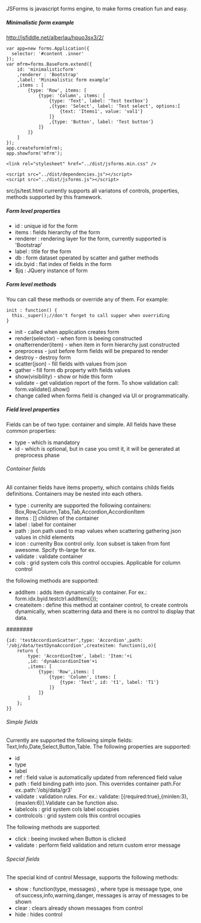 JSForms is javascript forms engine, to make forms creation fun and easy.
##### Minimalistic form example

http://jsfiddle.net/alberlau/hpuo3sx3/2/

    var app=new forms.Application({
      selector: '#content .inner'
    });
    var mfrm=forms.BaseForm.extend({
        id: 'minimalisticform'
        ,renderer : 'Bootstrap'
        ,label: 'Minimalistic form example'
        ,items : [
            {type: 'Row', items: [
                {type: 'Column', items: [
                    {type: 'Text', label: 'Test textbox'}
                    ,{type: 'Select', label: 'Test select', options:[
                        {text: 'Items1', value: 'val1'}
                    ]}
                    ,{type: 'Button', label: 'Test button'}
                ]}
            ]}
        ]
    });
    app.createform(mfrm);
    app.showform('mfrm');

    <link rel="stylesheet" href="../dist/jsforms.min.css" />

    <script src="../dist/dependencies.js"></script>
    <script src="../dist/jsforms.js"></script>


src/js/test.html currently supports all variatons of controls, properties, methods supported by this framework.

##### Form level properties
* id : unique id for the form
* items : fields hierarchy of the form
* renderer : rendering layer for the form, currently supported is 'Bootstrap'
* label : title for the form
* db : form dataset operated by scatter and gather methods
* idx.byid : flat index of fields in the form
* $jq : JQuery instance of form

##### Form level methods

You can call these methods or override any of them. For example:

    init : function() {
      this._super();//don't forget to call supper when overriding
    }

* init - called when application creates form
* render(selector) - when form is beeing constructed
* onafterrender(item) - when item in form hierarchy just constructed
* preprocess - just before form fields will be prepared to render
* destroy - destroy form
* scatter(json) - fill fields with values from json
* gather - fill form db property with fields values
* show(visibility) - show or hide this form
* validate - get validation report of the form. To show validation call: form.validate().show()
* change  called when forms field is changed via UI or programmatically.

##### Field level properties

Fields can be of two type: container and simple. All fields have these common properties:

* type - which is mandatory
* id - which is optional, but in case you omit it, it will be generated at preprocess phase

###### Container fields

All container fields have items property, which contains childs fields definitions. Containers may be nested into each others.

* type : currenlty are supported the following containers: Box,Row,Column,Tabs,Tab,Accordion,AccordionItem
* items : [] children of the container
* label : label for container
* path : json path used to map values when scattering gathering json values in child elements
* icon : currenlty Box control only. Icon subset is taken from font awesome. Spcify th-large for ex.
* validate : validate container
* cols : grid system cols this control occupies. Applicable for column control

the following methods are supported:

* addItem : adds item dynamically to container. For ex.: form.idx.byid.testctrl.addItem({});
* createitem : define this method at container control, to create controls dynamically, when scatterring data and there is no control to display that data.

########

    {id: 'testAccordionScatter',type: 'Accordion',path: '/obj/data/testDynaAccordion',createitem: function(i,o){
        return {
            type: 'AccordionItem', label: 'Item:'+i
            ,id: 'dynaAccordionItem'+i
            ,items: [
                {type: 'Row',items: [
                    {type: 'Column', items: [
                        {type: 'Text', id: 't1', label: 'T1'}
                    ]}
                ]}
            ]
        };
    }}


###### Simple fields

Currently are supported the following simple fields: Text,Info,Date,Select,Button,Table. The following properties are supported:

* id
* type
* label
* ref : field value is automatically updated from referenced field value
* path : field binding path into json. This overrides container path.For ex.:path:'/obj/data/gr3'
* validate : validation rules. For ex.: validate: [{required:true},{minlen:3},{maxlen:6}].Validate can be function also.
* labelcols : grid system cols label occupies
* controlcols : grid system cols this control occupies

The following methods are supported:

* click : beeing invoked when Button is clicked
* validate : perform field validation and return custom error message

###### Special fields

The special kind of control Message, supports the following methods:

* show : function(type, messages) , where type is message type, one of:success,info,warning,danger, messages is array of messages to be shown
* clear : clears already shown messages from control
* hide : hides control